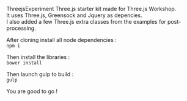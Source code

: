 ThreejsExperiment
Three.js starter kit made for Three.js Workshop.  
It uses Three.js, Greensock and Jquery as depencies.  
I also added a few Three.js extra classes from the examples for post-processing.  

After cloning install all node dependencies :  
`npm i`

Then install the libraries :  
`bower install`

Then launch gulp to build :  
`gulp`

You are good to go !
